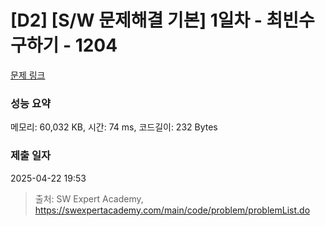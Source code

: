 # [D2] [S/W 문제해결 기본] 1일차 - 최빈수 구하기 - 1204 

[문제 링크](https://swexpertacademy.com/main/code/problem/problemDetail.do?contestProbId=AV13zo1KAAACFAYh) 

### 성능 요약

메모리: 60,032 KB, 시간: 74 ms, 코드길이: 232 Bytes

### 제출 일자

2025-04-22 19:53



> 출처: SW Expert Academy, https://swexpertacademy.com/main/code/problem/problemList.do